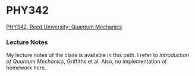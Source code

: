# PHY342

[PHY342, Reed University: Quantum Mechanics ](https://www.reed.edu/physics/courses/P342.S10/Physics342/index.html)

### Lecture Notes

My lecture notes of the class is available in this path. I refer to *Introduction of Quantum Mechanics*, Griffiths et al. Also, no implementation of homework here.